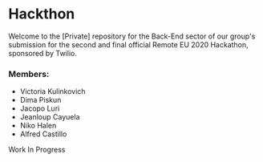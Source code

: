 # Hackthon

Welcome to the [Private] repository for the Back-End sector of our group's submission for the second and final official Remote EU 2020 Hackathon, sponsored by Twilio.

### Members:
- Victoria Kulinkovich
- Dima Piskun
- Jacopo Luri
- Jeanloup Cayuela
- Niko Halen
- Alfred Castillo

Work In Progress
